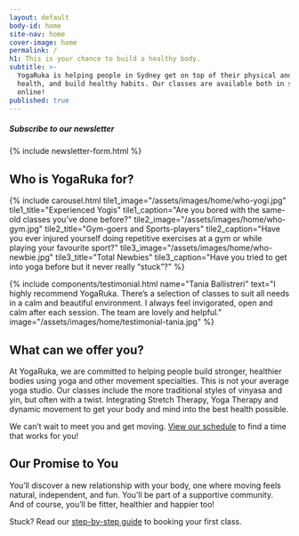 ```yaml
---
layout: default
body-id: home
site-nav: home
cover-image: home
permalink: /
h1: This is your chance to build a healthy body.
subtitle: >-
  YogaRuka is helping people in Sydney get on top of their physical and mental
  health, and build healthy habits. Our classes are available both in studio and
  online!
published: true
---
```


<div class="JumpLinks">
  <h5>Subscribe to our newsletter</h5>

  {% include newsletter-form.html %}
</div>

<section>
  <h2>Who is YogaRuka for?</h2>

  {% include carousel.html tile1_image="/assets/images/home/who-yogi.jpg" tile1_title="Experienced Yogis" tile1_caption="Are you bored with the same-old classes you’ve done before?" tile2_image="/assets/images/home/who-gym.jpg" tile2_title="Gym-goers and Sports-players" tile2_caption="Have you ever injured yourself doing repetitive exercises at a gym or while playing your favourite sport?" tile3_image="/assets/images/home/who-newbie.jpg" tile3_title="Total Newbies" tile3_caption="Have you tried to get into yoga before but it never really “stuck”?" %}
</section>

<section>
  {% include components/testimonial.html name="Tania Ballistreri" text="I highly recommend YogaRuka. There’s a selection of classes to suit all needs in a calm and beautiful environment. I always feel invigorated, open and calm after each session. The team are lovely and helpful." image="/assets/images/home/testimonial-tania.jpg" %}
</section>

<section class="container container--sm u-text-center">
  <h2 class="u-text-center">What can we offer you?</h2>

  <p>At YogaRuka, we are committed to helping people build stronger, healthier bodies using yoga and other movement specialties. This is not your average yoga studio. Our classes include the more traditional styles of vinyasa and yin, but often with a twist. Integrating Stretch Therapy, Yoga Therapy and dynamic movement to get your body and mind into the best health possible.</p>
  <p>We can’t wait to meet you and get moving. <a href="/timetable/">View our schedule</a> to find a time that works for you!</p>
</section>

<div class="container container--sm Home-callout u-text-center">
  <h2>Our Promise to You</h2>

  <p>You’ll discover a new relationship with your body, one where moving feels natural, independent, and fun. You’ll be part of a supportive community. And of course, you’ll be fitter, healthier and happier too!</p>
</div>

<section class="Longform Longform--blogpost">
  <div class="form-feedback info">
    Stuck? Read our <a href="/guide/">step-by-step guide</a> to booking your first class.
  </div>

  <div class="momoyoga-schedule m-top--md" data-momo-schedule="https://www.momoyoga.com/yogaruka"></div>
  <script src="https://www.momoyoga.com/schedule-plugin/v2/js/schedule.js" crossorigin="anonymous"></script>
</section>
